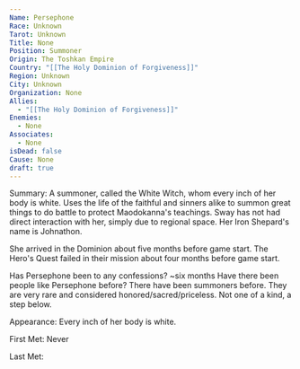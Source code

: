 ```yaml
---
Name: Persephone
Race: Unknown
Tarot: Unknown
Title: None
Position: Summoner
Origin: The Toshkan Empire
Country: "[[The Holy Dominion of Forgiveness]]"
Region: Unknown
City: Unknown
Organization: None
Allies:
  - "[[The Holy Dominion of Forgiveness]]"
Enemies:
  - None
Associates:
  - None
isDead: false
Cause: None
draft: true
---
```

Summary:
A summoner, called the White Witch, whom every inch of her body is white. Uses the life of the faithful and sinners alike to summon great things to do battle to protect Maodokanna's teachings. Sway has not had direct interaction with her, simply due to regional space. Her Iron Shepard's name is Johnathon.

She arrived in the Dominion about five months before game start. The Hero's Quest failed in their mission about four months before game start.

Has Persephone been to any confessions? ~six months
Have there been people like Persephone before? There have been summoners before. They are very rare and considered honored/sacred/priceless. Not one of a kind, a step below.

Appearance: Every inch of her body is white.

First Met: Never

Last Met: 

